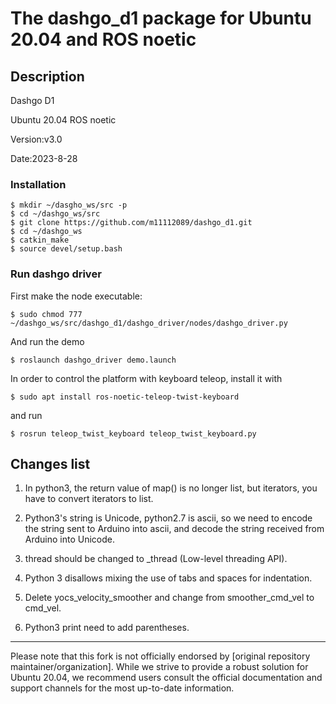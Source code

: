 # The dashgo_d1 package for Ubuntu 20.04 and ROS noetic

## Description
Dashgo D1 

Ubuntu 20.04 ROS noetic

Version:v3.0

Date:2023-8-28

### Installation
```
$ mkdir ~/dasgho_ws/src -p
$ cd ~/dashgo_ws/src
$ git clone https://github.com/m11112089/dashgo_d1.git
$ cd ~/dashgo_ws
$ catkin_make
$ source devel/setup.bash
```

### Run dashgo driver

First make the node executable:
```
$ sudo chmod 777 ~/dashgo_ws/src/dashgo_d1/dashgo_driver/nodes/dashgo_driver.py
```

And run the demo
```
$ roslaunch dashgo_driver demo.launch
```

In order to control the platform with keyboard teleop, install it with
```
$ sudo apt install ros-noetic-teleop-twist-keyboard
```
and run
```
$ rosrun teleop_twist_keyboard teleop_twist_keyboard.py
```


## Changes list
1. In python3, the return value of map() is no longer list, but iterators, you have to convert iterators to list.

2. Python3's string is Unicode, python2.7 is ascii, so we need to encode the string sent to Arduino into ascii, and decode the string received from Arduino into Unicode.

3. thread should be changed to _thread (Low-level threading API).

4. Python 3 disallows mixing the use of tabs and spaces for indentation.

5. Delete yocs_velocity_smoother and change from smoother_cmd_vel to cmd_vel.

6. Python3 print need to add parentheses.
___
Please note that this fork is not officially endorsed by [original repository maintainer/organization]. While we strive to provide a robust solution for Ubuntu 20.04, we recommend users consult the official documentation and support channels for the most up-to-date information.
